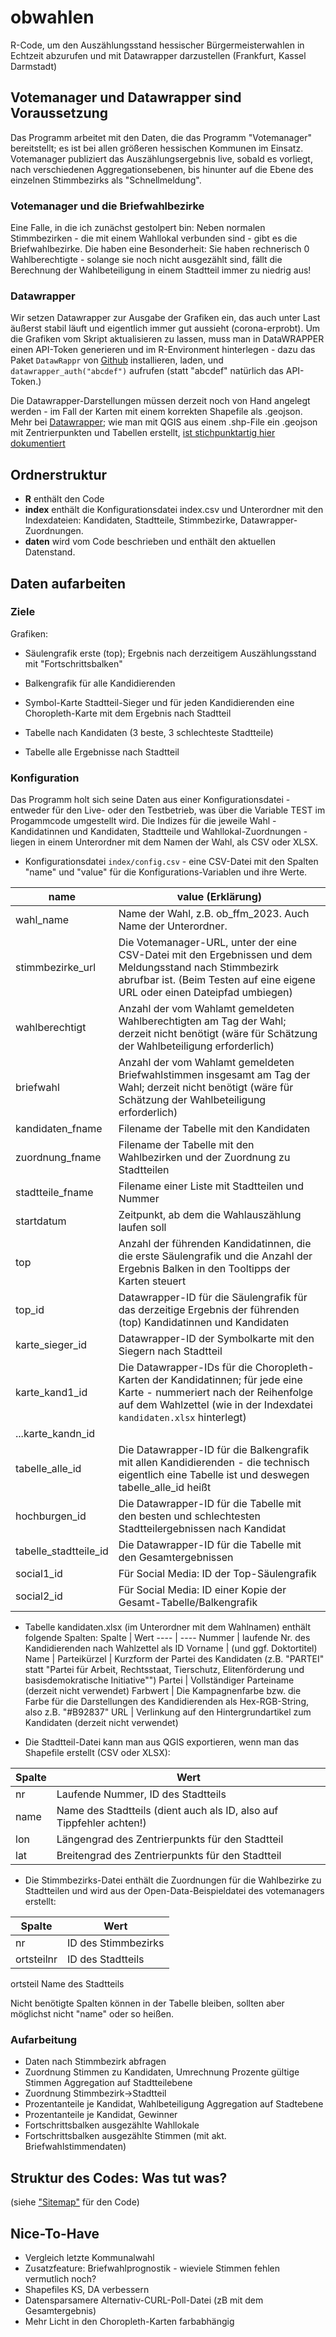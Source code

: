 # obwahlen

R-Code, um den Auszählungsstand hessischer Bürgermeisterwahlen in Echtzeit abzurufen und mit Datawrapper darzustellen (Frankfurt, Kassel Darmstadt)

## Votemanager und Datawrapper sind Voraussetzung ##
Das Programm arbeitet mit den Daten, die das Programm "Votemanager" bereitstellt; es ist bei allen größeren hessischen Kommunen im Einsatz. Votemanager publiziert das Auszählungsergebnis live, sobald es vorliegt, nach verschiedenen Aggregationsebenen, bis hinunter auf die Ebene des einzelnen Stimmbezirks als "Schnellmeldung".

### Votemanager und die Briefwahlbezirke

Eine Falle, in die ich zunächst gestolpert bin: Neben normalen Stimmbezirken - die mit einem Wahllokal verbunden sind - gibt es die Briefwahlbezirke. Die haben eine Besonderheit: Sie haben rechnerisch 0 Wahlberechtigte - solange sie noch nicht ausgezählt sind, fällt die Berechnung der Wahlbeteiligung in einem Stadtteil immer zu niedrig aus!

### Datawrapper

Wir setzen Datawrapper zur Ausgabe der Grafiken ein, das auch unter Last äußerst stabil läuft und eigentlich immer gut aussieht (corona-erprobt). Um die Grafiken vom Skript aktualisieren zu lassen, muss man in DataWRAPPER einen API-Token generieren und im R-Environment hinterlegen - dazu das Paket ```DatawRappr``` von [Github](https://github.com/munichrocker/DatawRappr) installieren, laden, und ```datawrapper_auth("abcdef")``` aufrufen (statt "abcdef" natürlich das API-Token.)

Die Datawrapper-Darstellungen müssen derzeit noch von Hand angelegt werden - im Fall der Karten mit einem korrekten Shapefile als .geojson. Mehr bei [Datawrapper](https://academy.datawrapper.de/article/145-how-to-upload-your-own-map); wie man mit QGIS aus einem .shp-File ein .geojson mit Zentrierpunkten und Tabellen erstellt, [ist stichpunktartig hier dokumentiert](howto_shapefile.md)

## Ordnerstruktur

- **R** enthält den Code
- **index** enthält die Konfigurationsdatei index.csv und Unterordner mit den Indexdateien: Kandidaten, Stadtteile, Stimmbezirke, Datawrapper-Zuordnungen. 
- **daten** wird vom Code beschrieben und enthält den aktuellen Datenstand.

## Daten aufarbeiten

### Ziele

Grafiken: 
* Säulengrafik erste (top); Ergebnis nach derzeitigem Auszählungsstand mit "Fortschrittsbalken"

* Balkengrafik für alle Kandidierenden
* Symbol-Karte Stadtteil-Sieger und für jeden Kandidierenden eine Choropleth-Karte mit dem Ergebnis nach Stadtteil
* Tabelle nach Kandidaten (3 beste, 3 schlechteste Stadtteile)
* Tabelle alle Ergebnisse nach Stadtteil 

### Konfiguration

Das Programm holt sich seine Daten aus einer Konfigurationsdatei - entweder für den Live- oder den Testbetrieb, was über die Variable TEST im Progammcode umgestellt wird. Die Indizes für die jeweile Wahl - Kandidatinnen und Kandidaten, Stadtteile und Wahllokal-Zuordnungen - liegen in einem Unterordner mit dem Namen der Wahl, als CSV oder XLSX. 

- Konfigurationsdatei ```index/config.csv``` - eine CSV-Datei mit den Spalten "name" und "value" für die Konfigurations-Variablen und ihre Werte. 

name | value (Erklärung)
----|----
wahl_name | Name der Wahl, z.B. ob_ffm_2023. Auch Name der Unterordner.
stimmbezirke_url | Die Votemanager-URL, unter der eine CSV-Datei mit den Ergebnissen und dem Meldungsstand nach Stimmbezirk abrufbar ist. (Beim Testen auf eine eigene URL oder einen Dateipfad umbiegen)
wahlberechtigt | Anzahl der vom Wahlamt gemeldeten Wahlberechtigten am Tag der Wahl; derzeit nicht benötigt (wäre für Schätzung der Wahlbeteiligung erforderlich)
briefwahl | Anzahl der vom Wahlamt gemeldeten Briefwahlstimmen insgesamt am Tag der Wahl; derzeit nicht benötigt (wäre für Schätzung der Wahlbeteiligung erforderlich)
kandidaten_fname | Filename der Tabelle mit den Kandidaten
zuordnung_fname | Filename der Tabelle mit den Wahlbezirken und der Zuordnung zu Stadtteilen
stadtteile_fname | Filename einer Liste mit Stadtteilen und Nummer
startdatum | Zeitpunkt, ab dem die Wahlauszählung laufen soll
top | Anzahl der führenden Kandidatinnen, die die erste Säulengrafik und die Anzahl der Ergebnis Balken in den Tooltipps der Karten steuert
top_id | Datawrapper-ID für die Säulengrafik für das derzeitige Ergebnis der führenden (top) Kandidatinnen und Kandidaten
karte_sieger_id | Datawrapper-ID der Symbolkarte mit den Siegern nach Stadtteil
karte_kand1_id | Die Datawrapper-IDs für die Choropleth-Karten der Kandidatinnen; für jede eine Karte - nummeriert nach der Reihenfolge auf dem Wahlzettel (wie in der Indexdatei ```kandidaten.xlsx``` hinterlegt)
...karte_kandn_id |
tabelle_alle_id | Die Datawrapper-ID für die Balkengrafik mit allen Kandidierenden - die technisch eigentlich eine Tabelle ist und deswegen tabelle_alle_id heißt
hochburgen_id | Die Datawrapper-ID für die Tabelle mit den besten und schlechtesten Stadtteilergebnissen nach Kandidat
tabelle_stadtteile_id | Die Datawrapper-ID für die Tabelle mit den Gesamtergebnissen
social1_id | Für Social Media: ID der Top-Säulengrafik
social2_id | Für Social Media: ID einer Kopie der Gesamt-Tabelle/Balkengrafik

- Tabelle kandidaten.xlsx (im Unterordner mit dem Wahlnamen) enthält folgende Spalten: 
Spalte | Wert
---- | ----
Nummer | laufende Nr. des Kandidierenden nach Wahlzettel als ID
Vorname | (und ggf. Doktortitel)
Name | 
Parteikürzel | Kurzform der Partei des Kandidaten (z.B. "PARTEI" statt "Partei für Arbeit, Rechtsstaat, Tierschutz, Elitenförderung und basisdemokratische Initiative"")
Partei | Vollständiger Parteiname (derzeit nicht verwendet)
Farbwert | Die Kampagnenfarbe bzw. die Farbe für die Darstellungen des Kandidierenden als Hex-RGB-String, also z.B. "#B92837"
URL | Verlinkung auf den Hintergrundartikel zum Kandidaten (derzeit nicht verwendet)

- Die Stadtteil-Datei kann man aus QGIS exportieren, wenn man das Shapefile erstellt (CSV oder XLSX):

Spalte | Wert
---- | ----
nr | Laufende Nummer, ID des Stadtteils
name | Name des Stadtteils (dient auch als ID, also auf Tippfehler achten!)
lon | Längengrad des Zentrierpunkts für den Stadtteil
lat | Breitengrad des Zentrierpunkts für den Stadtteil

- Die Stimmbezirks-Datei enthält die Zuordnungen für die Wahlbezirke zu Stadtteilen und wird aus der Open-Data-Beispieldatei des votemanagers erstellt: 

Spalte | Wert
---- | ----
nr | ID des Stimmbezirks
ortsteilnr | ID des Stadtteils
ortsteil Name des Stadtteils

Nicht benötigte Spalten können in der Tabelle bleiben, sollten aber möglichst nicht "name" oder so heißen. 

### Aufarbeitung

- Daten nach Stimmbezirk abfragen
- Zuordnung Stimmen zu Kandidaten, Umrechnung Prozente gültige Stimmen
Aggregation auf Stadtteilebene
- Zuordnung Stimmbezirk->Stadtteil
- Prozentanteile je Kandidat, Wahlbeteiligung
Aggregation auf Stadtebene
- Prozentanteile je Kandidat, Gewinner
- Fortschrittsbalken ausgezählte Wahllokale
- Fortschrittsbalken ausgezählte Stimmen (mit akt. Briefwahlstimmendaten)


## Struktur des Codes: Was tut was?

(siehe ["Sitemap"](./sitemap.md) für den Code)


## Nice-To-Have 

- Vergleich letzte Kommunalwahl
- Zusatzfeature: Briefwahlprognostik - wieviele Stimmen fehlen vermutlich noch?
- Shapefiles KS, DA verbessern
- Datensparsamere Alternativ-CURL-Poll-Datei (zB mit dem Gesamtergebnis)
- Mehr Licht in den Choropleth-Karten farbabhängig
